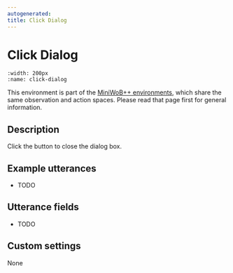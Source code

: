 ```yaml
---
autogenerated:
title: Click Dialog
---
```


# Click Dialog

```{figure} ../../_static/videos/miniwob/click-dialog.gif 
:width: 200px
:name: click-dialog
```

This environment is part of the <a href='..'>MiniWoB++ environments</a>, which share the same observation and action spaces. Please read that page first for general information.

## Description

Click the button to close the dialog box.

## Example utterances

* TODO

## Utterance fields

* TODO

## Custom settings

None
